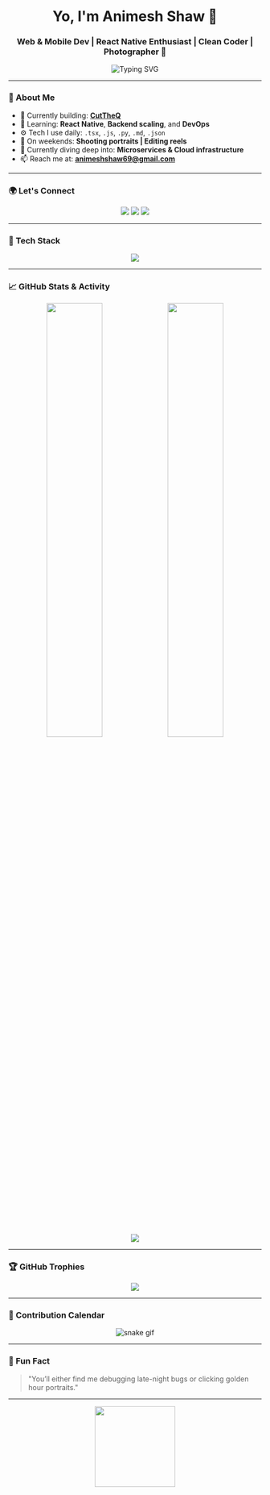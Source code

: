 <h1 align="center">Yo, I'm Animesh Shaw 👋</h1>

<h3 align="center">Web & Mobile Dev | React Native Enthusiast | Clean Coder | Photographer 📸</h3>

<p align="center">
  <img src="https://readme-typing-svg.herokuapp.com?font=Fira+Code&size=24&pause=1000&center=true&vCenter=true&width=435&lines=Full-stack+Developer;React+Native+Lover;Clean+Code+Advocate;Weekend+Photographer+%F0%9F%93%B8" alt="Typing SVG" />
</p>

---

### 🚀 About Me

- 🔭 Currently building: **[CutTheQ](https://github.com/iamnithishraja/cut-the-queue.git)**
- 🌱 Learning: **React Native**, **Backend scaling**, and **DevOps**
- ⚙️ Tech I use daily: `.tsx`, `.js`, `.py`, `.md`, `.json`
- 📸 On weekends: **Shooting portraits | Editing reels**
- 🧠 Currently diving deep into: **Microservices & Cloud infrastructure**
- 📫 Reach me at: **animeshshaw69@gmail.com**

---

### 🌍 Let's Connect

<p align="center">
  <a href="https://twitter.com/_animesh69" target="_blank"><img src="https://img.shields.io/badge/X-%231DA1F2.svg?style=for-the-badge&logo=x&logoColor=white"/></a>
  <a href="https://instagram.com/animesh.wav" target="_blank"><img src="https://img.shields.io/badge/Instagram-%23E4405F.svg?style=for-the-badge&logo=instagram&logoColor=white"/></a>
  <a href="https://animeshxdev.netlify.app" target="_blank"><img src="https://img.shields.io/badge/Portfolio-%23000000.svg?style=for-the-badge&logo=firefox&logoColor=white"/></a>
</p>

---

### 🧠 Tech Stack

<p align="center">
  <img src="https://skillicons.dev/icons?i=ts,js,html,css,react,reactnative,nodejs,express,mongodb,flutter,dart,python,java,c,cs,mysql,aws,git,vscode,figma,linux" />
</p>

---

### 📈 GitHub Stats & Activity

<p align="center">
  <img src="https://github-readme-stats.vercel.app/api?username=animeshog&show_icons=true&theme=tokyonight&border_radius=12" width="47%" />
  <img src="https://github-readme-streak-stats.herokuapp.com/?user=animeshog&theme=tokyonight&border_radius=12&dates=7" width="47%" />
</p>

<p align="center">
  <img src="https://github-readme-activity-graph.cyclic.app/graph?username=animeshog&theme=tokyonight&area=true&hide_border=true" />
</p>

---

### 🏆 GitHub Trophies

<p align="center">
  <img src="https://github-profile-trophy.vercel.app/?username=animeshog&theme=tokyonight&no-bg=true&margin-w=15&row=2&column=4" />
</p>

---

### 📅 Contribution Calendar

<p align="center">
  <img src="https://github.com/animeshog/animeshog/raw/output/github-contribution-grid-snake.svg" alt="snake gif" />
</p>

---

### 🎯 Fun Fact

> "You’ll either find me debugging late-night bugs or clicking golden hour portraits."

---

<p align="center">
  <img src="https://media.giphy.com/media/L8K62iTDkzGX6/giphy.gif" width="160" />
</p>
